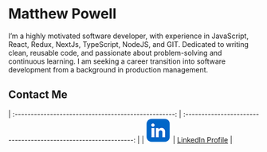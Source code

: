 # Matthew Powell

I’m a highly motivated software developer, with experience in JavaScript, React,
Redux, NextJs, TypeScript, NodeJS, and GIT. Dedicated to writing clean, reusable
code, and passionate about problem-solving and continuous learning. I am seeking
a career transition into software development from a background in production
management.

## Contact Me

| :--------------------------------------------------: |
:--------------------------------------------------------------: | |
<img src="./linked_in_logo.png" alt="LinkedIn Logo"> |
[LinkedIn Profile](https://www.linkedin.com/in/matt-powell2784/) |
